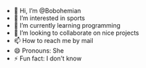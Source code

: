 - 👋 Hi, I’m @Bobohemian
- 👀 I’m interested in sports
- 🌱 I’m currently learning programming
- 💞️ I’m looking to collaborate on nice projects
- 📫 How to reach me by mail
- 😄 Pronouns: She
- ⚡ Fun fact: I don't know

<!---
Bobohemian/Bobohemian is a ✨ special ✨ repository because its `README.md` (this file) appears on your GitHub profile.
You can click the Preview link to take a look at your changes.
--->
